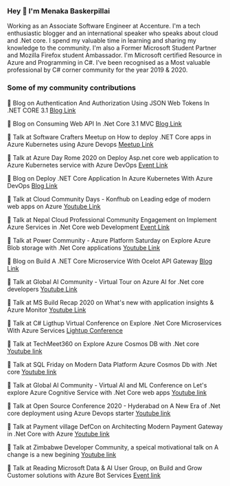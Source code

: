 ### Hey 👋 I'm Menaka Baskerpillai

Working as an Associate Software Engineer at Accenture. I'm a tech enthusiastic blogger and an international speaker who speaks about cloud and .Net core. I spend my valuable time in learning and sharing my knowledge to the community. I'm also a Former Microsoft Student Partner and Mozilla Firefox student Ambassador. I'm Microsoft certified Resource in Azure and Programming in C#. I've been recognised as a Most valuable professional by C# corner community for the year 2019 & 2020.


### Some of my community contributions
:pencil: Blog on Authentication And Authorization Using JSON Web Tokens In .NET CORE 3.1 [Blog Link](https://www.c-sharpcorner.com/article/authentication-and-authorization-using-json-web-tokens-in-net-core-3-1/)

:pencil: Blog on Consuming Web API In .Net Core 3.1 MVC [Blog Link](https://www.c-sharpcorner.com/article/consuming-web-api-in-net-core-3-1-mvc/)

:microphone: Talk at Software Crafters Meetup on How to deploy .NET Core apps in Azure Kubernetes using Azure Devops [Meetup Link](https://www.meetup.com/softwarecrafters/events/271016398)

:microphone: Talk at Azure Day Rome 2020 on Deploy Asp.net core web application to Azure Kubernetes service with Azure DevOps [Event Link](https://azureday.it/speakers/)

:pencil: Blog on Deploy .NET Core Application In Azure Kubernetes With Azure DevOps [Blog Link](https://www.c-sharpcorner.com/article/deploy-net-core-application-in-azure-kubernetes-with-azure-devops/)

:microphone: Talk at Cloud Community Days - Konfhub on Leading edge of modern web apps on Azure [Youtube Link](https://www.youtube.com/watch?v=GbWZFHwmkDU&feature=youtu.be)

:microphone: Talk at Nepal Cloud Professional Community Engagement on Implement Azure Services in .Net Core web Development [Event Link](https://twitter.com/NepalCloudPro/status/1276580133768290304/)

:microphone: Talk at Power Community - Azure Platform Saturday on Explore Azure Blob storage with .Net Core applications [Youtube Link](https://www.youtube.com/watch?v=Gko6rmxVE1A)

:pencil: Blog on Build A .NET Core Microservice With Ocelot API Gateway [Blog Link](https://www.c-sharpcorner.com/article/build-a-micro/)

:microphone: Talk at Global AI Community - Virtual Tour on Azure AI for .Net core developers [Youtube Link](https://www.youtube.com/watch?v=qFu5uFRUMwI)

:microphone: Talk at MS Build Recap 2020 on What's new with application insights & Azure Monitor [Youtube Link](https://www.youtube.com/watch?v=V7z_1f3F_1g)

:microphone: Talk at C# Ligthup Virtual Conference on Explore .Net Core Microservices With Azure Services [Lightup Conference](https://www.2020twenty.net/lightup/)

:microphone: Talk at TechMeet360 on Explore Azure Cosmos DB with .Net core  [Youtube link](https://youtu.be/kV5p1XU6s3I)

:microphone: Talk at SQL Friday on Modern Data Platform Azure Cosmos Db with .Net core  [Youtube link](https://youtu.be/5d5yOqATqvg)

:microphone: Talk at Global AI Community - Virtual AI and ML Conference on Let's explore Azure Cognitive Service with .Net Core web apps  [Youtube link](https://www.youtube.com/channel/UC4Edy8HetfbN5LCje5Oqqcg/)

:microphone: Talk at Open Source Conference 2020 - Hyderabad on A New Era of .Net core deployment using Azure Devops starter  [Youtube link](https://www.youtube.com/watch?v=GtAouGq_7zQ)

:microphone: Talk at Payment village DefCon on Architecting Modern Payment Gateway in .Net Core with Azure  [Youtube link](https://youtu.be/jqjBfp304oI)

:microphone: Talk at Zimbabwe Developer Community, a speical motivational talk on A change is a new begining  [Youtube link](https://youtu.be/2opGprJ_K8Y)

:microphone: Talk at Reading Microsoft Data & AI User Group, on Build and Grow Customer solutions with Azure Bot Services [Event link](https://www.meetup.com/Reading-Microsoft-Data-Platform-User-Group/events/269133606/)


<!--
**MenakaBasker/MenakaBasker** is a ✨ _special_ ✨ repository because its `README.md` (this file) appears on your GitHub profile.

Here are some ideas to get you started:

- 🔭 I’m currently working on ...
- 🌱 I’m currently learning ...
- 👯 I’m looking to collaborate on ...
- 🤔 I’m looking for help with ...
- 💬 Ask me about ...
- 📫 How to reach me: ...
- 😄 Pronouns: ...
- ⚡ Fun fact: ...
-->
